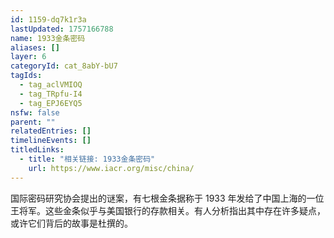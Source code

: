 ```yaml
---
id: 1159-dq7k1r3a
lastUpdated: 1757166788
name: 1933金条密码
aliases: []
layer: 6
categoryId: cat_8abY-bU7
tagIds:
  - tag_aclVMIOQ
  - tag_TRpfu-I4
  - tag_EPJ6EYQ5
nsfw: false
parent: ""
relatedEntries: []
timelineEvents: []
titledLinks:
  - title: "相关链接: 1933金条密码"
    url: https://www.iacr.org/misc/china/
---
```


国际密码研究协会提出的谜案，有七根金条据称于 1933 年发给了中国上海的一位王将军。这些金条似乎与美国银行的存款相关。有人分析指出其中存在许多疑点，或许它们背后的故事是杜撰的。